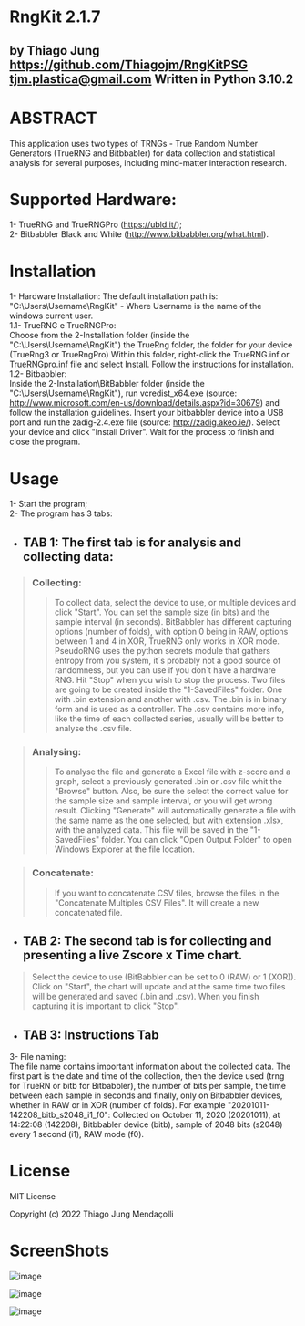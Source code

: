 # RngKit 2.1.7
by Thiago Jung  
https://github.com/Thiagojm/RngKitPSG  
tjm.plastica@gmail.com 
Written in Python 3.10.2
-----------------------

# ABSTRACT

This application uses two types of TRNGs - True Random Number Generators (TrueRNG and Bitbbabler)
for data collection and statistical analysis for several purposes, including mind-matter interaction research.


# Supported Hardware:

1- TrueRNG and TrueRNGPro (https://ubld.it/);  
2- Bitbabbler Black and White (http://www.bitbabbler.org/what.html).

# Installation

1- Hardware Installation:
    The default installation path is: "C:\Users\Username\RngKit" - Where Username is the name of the windows current user.  
    1.1- TrueRNG e TrueRNGPro:  
         Choose from the 2-Installation folder (inside the "C:\Users\Username\RngKit") the TrueRng folder, the folder for your device (TrueRng3 or TrueRngPro)
         Within this folder, right-click the TrueRNG.inf or TrueRNGpro.inf file and select Install. Follow the instructions for installation.  
    1.2- Bitbabbler:  
         Inside the 2-Installation\BitBabbler folder (inside the "C:\Users\Username\RngKit"), run vcredist_x64.exe (source: http://www.microsoft.com/en-us/download/details.aspx?id=30679) and follow the installation guidelines.
         Insert your bitbabbler device into a USB port and run the zadig-2.4.exe file (source: http://zadig.akeo.ie/). Select your device and click "Install Driver".
         Wait for the process to finish and close the program.

# Usage

1- Start the program;  
2- The program has 3 tabs:
- ## TAB 1: The first tab is for analysis and collecting data:
>### Collecting:  
>>To collect data, select the device to use, or multiple devices and click "Start". You can set the sample size (in bits) and the sample interval (in seconds). 
BitBabbler has different capturing options (number of folds), with option 0 being in RAW, options between 1 and 4 in XOR, TrueRNG only works in XOR mode.
PseudoRNG uses the python secrets module that gathers entropy from you system, it´s probably not a good source of randomness, but you can use if you don´t have a hardware RNG. 
Hit "Stop" when you wish to stop the process. Two files are going to be created inside the "1-SavedFiles" folder. One with .bin extension and another with .csv.
The .bin is in binary form and is used as a controller. The .csv contains more info, like the time of each collected series, usually will be better to analyse the .csv file.   

>### Analysing:  
>>To analyse the file and generate a Excel file with z-score and a graph, select a previously generated .bin or .csv file whit the "Browse" button.
Also, be sure the select the correct value for the sample size and sample interval, or you will get wrong result.
Clicking "Generate" will automatically generate a file with the same name as the one selected, but with extension .xlsx, with the analyzed data.
This file will be saved in the "1-SavedFiles" folder. You can click "Open Output Folder" to open Windows Explorer at the file location.  

>### Concatenate:  
>>If you want to concatenate CSV files, browse the files in the "Concatenate Multiples CSV Files". It will create a new concatenated file.

- ## TAB 2: The second tab is for collecting and presenting a live Zscore x Time chart.  
>Select the device to use (BitBabbler can be set to 0 (RAW) or 1 (XOR)).
Click on "Start", the chart will update and at the same time two files will be generated and saved (.bin and .csv).
When you finish capturing it is important to click "Stop".

- ## TAB 3: Instructions Tab

3- File naming:  
The file name contains important information about the collected data.
The first part is the date and time of the collection, then the device used (trng for TrueRN or bitb for Bitbabbler), the number of bits per sample, the time between each sample in seconds and finally, only on Bitbabbler devices, whether in RAW or in XOR (number of folds).
For example "20201011-142208_bitb_s2048_i1_f0": Collected on October 11, 2020 (20201011), at 14:22:08 (142208), Bitbbabler device (bitb), sample of 2048 bits (s2048) every 1 second (i1), RAW mode (f0).

# License

MIT License

Copyright (c) 2022 Thiago Jung Mendaçolli

# ScreenShots

![image](https://user-images.githubusercontent.com/30575561/99856631-24449680-2b68-11eb-9d12-2537df1ddb6a.png)

![image](https://user-images.githubusercontent.com/30575561/99856669-3aeaed80-2b68-11eb-85e5-5df83d0e19a3.png)

![image](https://user-images.githubusercontent.com/30575561/99856685-45a58280-2b68-11eb-9a5b-a7f71be7dd32.png)

